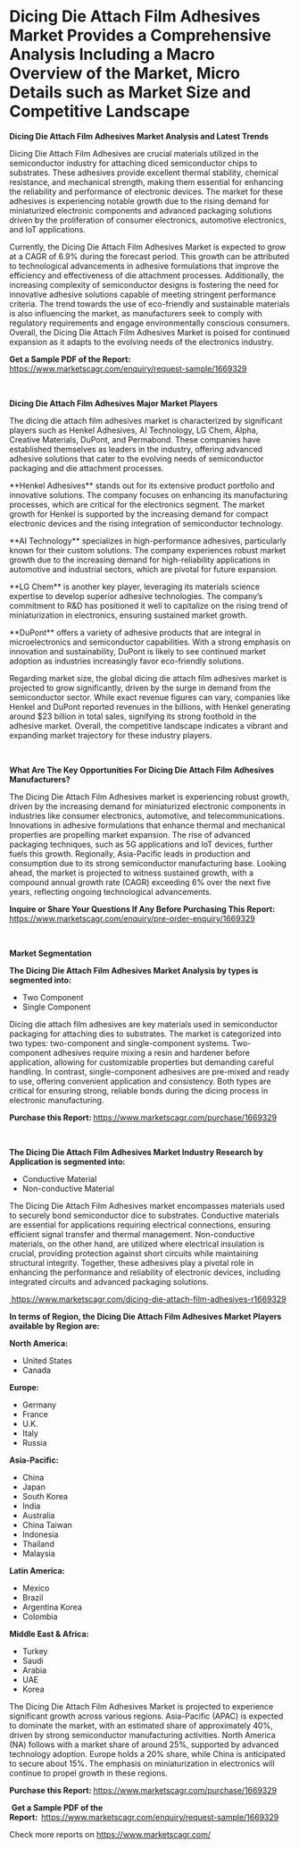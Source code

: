 <p><h1>Dicing Die Attach Film Adhesives Market Provides a Comprehensive Analysis Including a Macro Overview of the Market, Micro Details such as Market Size and Competitive Landscape</h1></p><p><strong>Dicing Die Attach Film Adhesives Market Analysis and Latest Trends</strong></p>
<p><p>Dicing Die Attach Film Adhesives are crucial materials utilized in the semiconductor industry for attaching diced semiconductor chips to substrates. These adhesives provide excellent thermal stability, chemical resistance, and mechanical strength, making them essential for enhancing the reliability and performance of electronic devices. The market for these adhesives is experiencing notable growth due to the rising demand for miniaturized electronic components and advanced packaging solutions driven by the proliferation of consumer electronics, automotive electronics, and IoT applications.</p><p>Currently, the Dicing Die Attach Film Adhesives Market is expected to grow at a CAGR of 6.9% during the forecast period. This growth can be attributed to technological advancements in adhesive formulations that improve the efficiency and effectiveness of die attachment processes. Additionally, the increasing complexity of semiconductor designs is fostering the need for innovative adhesive solutions capable of meeting stringent performance criteria. The trend towards the use of eco-friendly and sustainable materials is also influencing the market, as manufacturers seek to comply with regulatory requirements and engage environmentally conscious consumers. Overall, the Dicing Die Attach Film Adhesives Market is poised for continued expansion as it adapts to the evolving needs of the electronics industry.</p></p>
<p><strong>Get a Sample PDF of the Report:&nbsp;</strong> <a href="https://www.marketscagr.com/enquiry/request-sample/1669329?utm_campaign=3221&utm_medium=2&utm_source=Github&utm_content=ia&utm_term=04042025&utm_id=dicing-die-attach-film-adhesives">https://www.marketscagr.com/enquiry/request-sample/1669329</a></p>
<p>&nbsp;</p>
<p><strong>Dicing Die Attach Film Adhesives Major Market Players</strong></p>
<p><p>The dicing die attach film adhesives market is characterized by significant players such as Henkel Adhesives, AI Technology, LG Chem, Alpha, Creative Materials, DuPont, and Permabond. These companies have established themselves as leaders in the industry, offering advanced adhesive solutions that cater to the evolving needs of semiconductor packaging and die attachment processes.</p><p>**Henkel Adhesives** stands out for its extensive product portfolio and innovative solutions. The company focuses on enhancing its manufacturing processes, which are critical for the electronics segment. The market growth for Henkel is supported by the increasing demand for compact electronic devices and the rising integration of semiconductor technology.</p><p>**AI Technology** specializes in high-performance adhesives, particularly known for their custom solutions. The company experiences robust market growth due to the increasing demand for high-reliability applications in automotive and industrial sectors, which are pivotal for future expansion.</p><p>**LG Chem** is another key player, leveraging its materials science expertise to develop superior adhesive technologies. The company’s commitment to R&D has positioned it well to capitalize on the rising trend of miniaturization in electronics, ensuring sustained market growth.</p><p>**DuPont** offers a variety of adhesive products that are integral in microelectronics and semiconductor capabilities. With a strong emphasis on innovation and sustainability, DuPont is likely to see continued market adoption as industries increasingly favor eco-friendly solutions.</p><p>Regarding market size, the global dicing die attach film adhesives market is projected to grow significantly, driven by the surge in demand from the semiconductor sector. While exact revenue figures can vary, companies like Henkel and DuPont reported revenues in the billions, with Henkel generating around $23 billion in total sales, signifying its strong foothold in the adhesive market. Overall, the competitive landscape indicates a vibrant and expanding market trajectory for these industry players.</p></p>
<p>&nbsp;</p>
<p><strong>What Are The Key Opportunities For Dicing Die Attach Film Adhesives Manufacturers?</strong></p>
<p><p>The Dicing Die Attach Film Adhesives market is experiencing robust growth, driven by the increasing demand for miniaturized electronic components in industries like consumer electronics, automotive, and telecommunications. Innovations in adhesive formulations that enhance thermal and mechanical properties are propelling market expansion. The rise of advanced packaging techniques, such as 5G applications and IoT devices, further fuels this growth. Regionally, Asia-Pacific leads in production and consumption due to its strong semiconductor manufacturing base. Looking ahead, the market is projected to witness sustained growth, with a compound annual growth rate (CAGR) exceeding 6% over the next five years, reflecting ongoing technological advancements.</p></p>
<p><strong>Inquire or Share Your Questions If Any Before Purchasing This Report:</strong> <a href="https://www.marketscagr.com/enquiry/pre-order-enquiry/1669329?utm_campaign=3221&utm_medium=2&utm_source=Github&utm_content=ia&utm_term=04042025&utm_id=dicing-die-attach-film-adhesives">https://www.marketscagr.com/enquiry/pre-order-enquiry/1669329</a></p>
<p>&nbsp;</p>
<p><strong>Market Segmentation</strong></p>
<p><strong>The Dicing Die Attach Film Adhesives Market Analysis by types is segmented into:</strong></p>
<p><ul><li>Two Component</li><li>Single Component</li></ul></p>
<p><p>Dicing die attach film adhesives are key materials used in semiconductor packaging for attaching dies to substrates. The market is categorized into two types: two-component and single-component systems. Two-component adhesives require mixing a resin and hardener before application, allowing for customizable properties but demanding careful handling. In contrast, single-component adhesives are pre-mixed and ready to use, offering convenient application and consistency. Both types are critical for ensuring strong, reliable bonds during the dicing process in electronic manufacturing.</p></p>
<p><strong>Purchase this Report:&nbsp;</strong><a href="https://www.marketscagr.com/purchase/1669329?utm_campaign=3221&utm_medium=2&utm_source=Github&utm_content=ia&utm_term=04042025&utm_id=dicing-die-attach-film-adhesives">https://www.marketscagr.com/purchase/1669329</a></p>
<p>&nbsp;</p>
<p><strong>The Dicing Die Attach Film Adhesives Market Industry Research by Application is segmented into:</strong></p>
<p><ul><li>Conductive Material</li><li>Non-conductive Material</li></ul></p>
<p><p>The Dicing Die Attach Film Adhesives market encompasses materials used to securely bond semiconductor dice to substrates. Conductive materials are essential for applications requiring electrical connections, ensuring efficient signal transfer and thermal management. Non-conductive materials, on the other hand, are utilized where electrical insulation is crucial, providing protection against short circuits while maintaining structural integrity. Together, these adhesives play a pivotal role in enhancing the performance and reliability of electronic devices, including integrated circuits and advanced packaging solutions.</p></p>
<p><a href="https://www.marketscagr.com/dicing-die-attach-film-adhesives-r1669329?utm_campaign=3221&utm_medium=2&utm_source=Github&utm_content=ia&utm_term=04042025&utm_id=dicing-die-attach-film-adhesives">&nbsp;https://www.marketscagr.com/dicing-die-attach-film-adhesives-r1669329</a></p>
<p><strong>In terms of Region, the Dicing Die Attach Film Adhesives Market Players available by Region are:</strong></p>
<p>
    <p> <strong> North America: </strong>
        <ul>
            <li>United States</li>
            <li>Canada</li>
        </ul>
        </p> 
    <p> <strong> Europe: </strong>
        <ul>
            <li>Germany</li>
            <li>France</li>
            <li>U.K.</li>
            <li>Italy</li>
            <li>Russia</li>
        </ul>
        </p> 
    <p> <strong> Asia-Pacific: </strong>
        <ul>
            <li>China</li>
            <li>Japan</li>
            <li>South Korea</li>
            <li>India</li>
            <li>Australia</li>
            <li>China Taiwan</li>
            <li>Indonesia</li>
            <li>Thailand</li>
            <li>Malaysia</li>
        </ul>
        </p> 
    <p> <strong> Latin America: </strong>
        <ul>
            <li>Mexico</li>
            <li>Brazil</li>
            <li>Argentina Korea</li>
            <li>Colombia</li>
        </ul>
        </p> 
    <p> <strong> Middle East & Africa: </strong>
        <ul>
            <li>Turkey</li>
            <li>Saudi</li>
            <li>Arabia</li>
            <li>UAE</li>
            <li>Korea</li>
        </ul>
    </p>
    </p>
<p><p>The Dicing Die Attach Film Adhesives Market is projected to experience significant growth across various regions. Asia-Pacific (APAC) is expected to dominate the market, with an estimated share of approximately 40%, driven by strong semiconductor manufacturing activities. North America (NA) follows with a market share of around 25%, supported by advanced technology adoption. Europe holds a 20% share, while China is anticipated to secure about 15%. The emphasis on miniaturization in electronics will continue to propel growth in these regions.</p></p>
<p><strong>Purchase this Report: </strong><a href="https://www.marketscagr.com/purchase/1669329?utm_campaign=3221&utm_medium=2&utm_source=Github&utm_content=ia&utm_term=04042025&utm_id=dicing-die-attach-film-adhesives">https://www.marketscagr.com/purchase/1669329</a></p>
<p>&nbsp;<strong>Get a Sample PDF of the Report:&nbsp;&nbsp;</strong><a href="https://www.marketscagr.com/enquiry/request-sample/1669329?utm_campaign=3221&utm_medium=2&utm_source=Github&utm_content=ia&utm_term=04042025&utm_id=dicing-die-attach-film-adhesives">https://www.marketscagr.com/enquiry/request-sample/1669329</a></p>
<p><strong></strong></p>
<p>Check more reports on <a href="https://www.marketscagr.com/?utm_campaign=3221&utm_medium=2&utm_source=Github&utm_content=ia&utm_term=04042025&utm_id=dicing-die-attach-film-adhesives">https://www.marketscagr.com/</a></p>